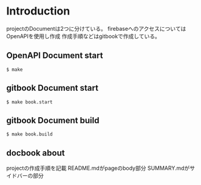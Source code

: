 # Introduction

projectのDocumentは2つに分けている。
firebaseへのアクセスについてはOpenAPIを使用し作成
作成手順などはgitbookで作成している。
## OpenAPI Document start

```$ make```

## gitbook Document start

```$ make book.start```

## gitbook Document build

```$ make book.build```

## docbook about

projectの作成手順を記載
README.mdがpageのbody部分
SUMMARY.mdがサイドバーの部分
